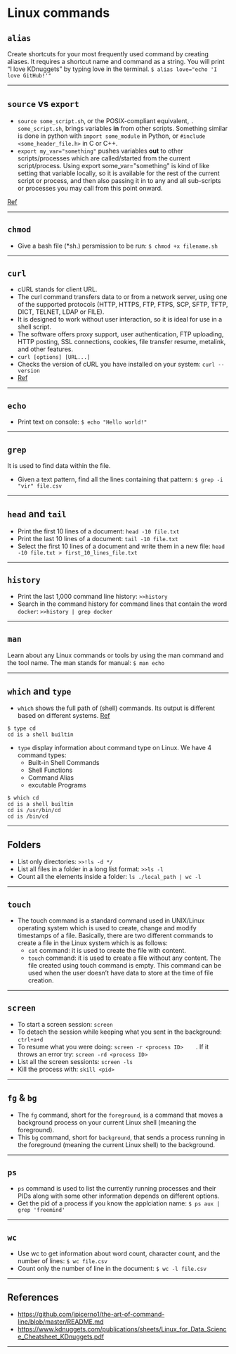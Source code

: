 
# Linux commands

## `alias`
Create shortcuts for your most frequently used command by creating aliases. It requires a
shortcut name and command as a string. You will print “I love KDnuggets” by typing love in the terminal.
`$ alias love="echo 'I love GitHub!'"`
***

## `source` vs `export`
- `source some_script.sh`, or the POSIX-compliant equivalent, `. some_script.sh`, brings variables **in** from other scripts. Something similar is done in python with `import some_module` in Python, or `#include <some_header_file.h>` in C or C++.
- `export my_var="something"` pushes variables **out** to other scripts/processes which are called/started from the current script/process. Using export some_var="something" is kind of like setting that variable locally, so it is available for the rest of the current script or process, and then also passing it in to any and all sub-scripts or processes you may call from this point onward.

[Ref](https://stackoverflow.com/questions/15474650/unix-what-is-the-difference-between-source-and-export)
***

## `chmod`
- Give a bash file (*sh.) persmission to be run: `$ chmod +x filename.sh`
***

## `curl`
- cURL stands for client URL.
- The curl command transfers data to or from a network server, using one of the supported protocols (HTTP, HTTPS, FTP, FTPS, SCP, SFTP, TFTP, DICT, TELNET, LDAP or FILE). 
- It is designed to work without user interaction, so it is ideal for use in a shell script. 
- The software offers proxy support, user authentication, FTP uploading, HTTP posting, SSL connections, cookies, file transfer resume, metalink, and other features. 
- `curl [options] [URL...]`
- Checks the version of cURL you have installed on your system: `curl --version`
- [Ref](https://www.computerhope.com/unix/curl.htm) 
***

## `echo`
- Print text on console: `$ echo "Hello world!"`
***

## `grep`
It is used to find data within the file. 
- Given a text pattern, find all the lines containing that pattern: `$ grep -i "vir" file.csv`
***

## `head` and `tail`
- Print the first 10 lines of a document: `head -10 file.txt` 
- Print the last 10 lines of a document: `tail -10 file.txt` 
- Select the first 10 lines of a document and write them in a new file: `head -10 file.txt > first_10_lines_file.txt` 
***

## `history`
- Print the last 1,000 command line history: `>>history`
- Search in the command history for command lines that contain the word `docker`: `>>history | grep docker`
***

## `man`
Learn about any Linux commands or tools by using the man command and the tool name. The man stands for manual: `$ man echo`
***

## `which` and `type`
- `which` shows the full path of (shell) commands. Its output is different based on different systems. [Ref](https://unix.stackexchange.com/questions/476951/what-differences-between-type-cd-and-which-cd-commands-in-linux/476955)
```
$ type cd
cd is a shell builtin
```
- `type` display information about command type on Linux. We have 4 command types:
  - Built-in Shell Commands
  - Shell Functions
  - Command Alias
  - excutable Programs 
```
$ which cd
cd is a shell builtin
cd is /usr/bin/cd
cd is /bin/cd
```
***

## Folders
- List only directories: `>>!ls -d */`
- List all files in a folder in a long list format: `>>ls -l`
- Count all the elements inside a folder: `ls ./local_path | wc -l`
***

## `touch`
- The touch command is a standard command used in UNIX/Linux operating system which is used to create, change and modify timestamps of a file. Basically, there are two different commands to create a file in the Linux system which is as follows:
  - `cat` command: it is used to create the file with content.
  - `touch` command: it is used to create a file without any content. The file created using touch command is empty. This command can be used when the user doesn’t have data to store at the time of file creation.
***

## `screen`
- To start a screen session: `screen`
- To detach the session while keeping what you sent in the background: `ctrl+a+d`
- To resume what you were doing: `screen -r <process ID>	`. If it throws an error try: `screen -rd <process ID>	`
- List all the screen sessionts: `screen -ls`
- Kill the process with: `skill <pid>`
***

## `fg` & `bg`
- The `fg` command, short for the `foreground`, is a command that moves a background process on your current Linux shell (meaning the foreground). 
- This `bg` command, short for `background`, that sends a process running in the foreground (meaning the current Linux shell) to the background.
***

## `ps`
- `ps` command is used to list the currently running processes and their PIDs along with some other information depends on different options.
- Get the pid of a process if you know the applciation name: `$ ps aux | grep 'freemind'`
***

## `wc`
- Use wc to get information about word count, character count, and the number of lines: `$ wc file.csv`
-  Count only the number of line in the document: `$ wc -l file.csv`
***

## References
- https://github.com/jpicerno1/the-art-of-command-line/blob/master/README.md
- https://www.kdnuggets.com/publications/sheets/Linux_for_Data_Science_Cheatsheet_KDnuggets.pdf
***
